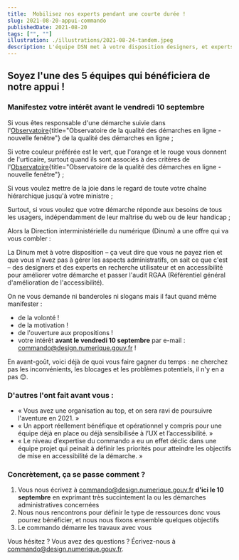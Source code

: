 ```yaml
---
title:  Mobilisez nos experts pendant une courte durée !
slug: 2021-08-20-appui-commando
publishedDate: 2021-08-20
tags: ["", ""]
illustration: ./illustrations/2021-08-24-tandem.jpeg
description: L'équipe DSN met à votre disposition designers, et experts en recherche utilisateur et accessibilité
---
```


## Soyez l'une des 5 équipes qui bénéficiera de notre appui !
### Manifestez votre intérêt avant le vendredi 10 septembre

Si vous êtes responsable d'une démarche suivie dans l'[Observatoire](https://observatoire.numerique.gouv.fr/){title="Observatoire de la qualité des démarches en ligne - nouvelle fenêtre"} de la qualité des démarches en ligne ;

Si votre couleur préférée est le vert, que l'orange et le rouge vous donnent de l'urticaire, surtout quand ils sont associés à des critères de l'[Observatoire](https://observatoire.numerique.gouv.fr/){title="Observatoire de la qualité des démarches en ligne - nouvelle fenêtre"} ;

Si vous voulez mettre de la joie dans le regard de toute votre chaîne hiérarchique jusqu'à votre ministre ;

Surtout, si vous voulez que votre démarche réponde aux besoins de tous les usagers, indépendamment de leur maîtrise du web ou de leur handicap ;

Alors la Direction interministérielle du numérique (Dinum) a une offre qui va vous combler :

La Dinum met à votre disposition – ça veut dire que vous ne payez rien et que vous n'avez pas à gérer les aspects administratifs, on sait ce que c'est – des designers et des experts en recherche utilisateur et en accessibilité pour améliorer votre démarche et passer l'audit RGAA (Référentiel général d'amélioration de l'accessibilité).

On ne vous demande ni banderoles ni slogans mais il faut quand même manifester :

- de la volonté !
- de la motivation !
- de l'ouverture aux propositions !
- votre intérêt **avant le vendredi 10 septembre** par e-mail : commando@design.numerique.gouv.fr !

En avant-goût, voici déjà de quoi vous faire gagner du temps : ne cherchez pas les inconvénients, les blocages et les problèmes potentiels, il n'y en a pas 😊.

### D'autres l'ont fait avant vous : 
- « Vous avez une organisation au top, et on sera ravi de poursuivre l'aventure en 2021. »
- « Un apport réellement bénéfique et opérationnel y compris pour une équipe déjà en place ou déjà sensibilisée à l’UX et l’accessibilité. »
- « Le niveau d’expertise du commando a eu un effet déclic dans une équipe projet qui peinait à définir les priorités pour atteindre les objectifs de mise en accessibilité de la démarche. »


### Concrètement, ça se passe comment ? 

1. Vous nous écrivez à commando@design.numerique.gouv.fr **d'ici le 10 septembre** en exprimant très succintement la ou les démarches administratives concernées
2. Nous nous rencontrons pour définir le type de ressources donc vous pourrez bénéficier, et nous nous fixons ensemble quelques objectifs
3. Le commando démarre les travaux avec vous

Vous hésitez ? Vous avez des questions ? Écrivez-nous à commando@design.numerique.gouv.fr. 
